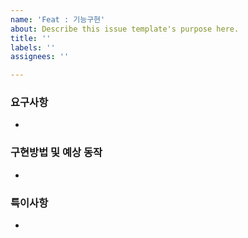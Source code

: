 ```yaml
---
name: 'Feat : 기능구현'
about: Describe this issue template's purpose here.
title: ''
labels: ''
assignees: ''

---
```


###  요구사항
- 


###  구현방법 및 예상 동작
-


###  특이사항
-
